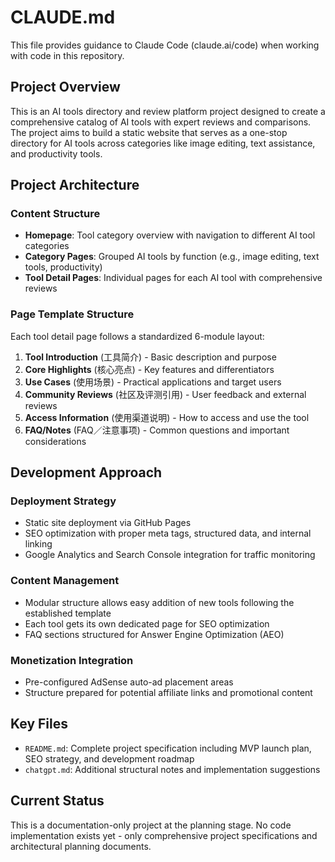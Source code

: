 # CLAUDE.md

This file provides guidance to Claude Code (claude.ai/code) when working with code in this repository.

## Project Overview

This is an AI tools directory and review platform project designed to create a comprehensive catalog of AI tools with expert reviews and comparisons. The project aims to build a static website that serves as a one-stop directory for AI tools across categories like image editing, text assistance, and productivity tools.

## Project Architecture

### Content Structure
- **Homepage**: Tool category overview with navigation to different AI tool categories
- **Category Pages**: Grouped AI tools by function (e.g., image editing, text tools, productivity)
- **Tool Detail Pages**: Individual pages for each AI tool with comprehensive reviews

### Page Template Structure
Each tool detail page follows a standardized 6-module layout:
1. **Tool Introduction** (工具简介) - Basic description and purpose
2. **Core Highlights** (核心亮点) - Key features and differentiators  
3. **Use Cases** (使用场景) - Practical applications and target users
4. **Community Reviews** (社区及评测引用) - User feedback and external reviews
5. **Access Information** (使用渠道说明) - How to access and use the tool
6. **FAQ/Notes** (FAQ／注意事项) - Common questions and important considerations

## Development Approach

### Deployment Strategy
- Static site deployment via GitHub Pages
- SEO optimization with proper meta tags, structured data, and internal linking
- Google Analytics and Search Console integration for traffic monitoring

### Content Management
- Modular structure allows easy addition of new tools following the established template
- Each tool gets its own dedicated page for SEO optimization
- FAQ sections structured for Answer Engine Optimization (AEO)

### Monetization Integration
- Pre-configured AdSense auto-ad placement areas
- Structure prepared for potential affiliate links and promotional content

## Key Files

- `README.md`: Complete project specification including MVP launch plan, SEO strategy, and development roadmap
- `chatgpt.md`: Additional structural notes and implementation suggestions

## Current Status

This is a documentation-only project at the planning stage. No code implementation exists yet - only comprehensive project specifications and architectural planning documents.